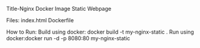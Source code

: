 Title-Nginx Docker Image Static Webpage

Files:
index.html
Dockerfile


How to Run:
Build using docker: docker build -t my-nginx-static .
Run using docker:docker run -d -p 8080:80 my-nginx-static
